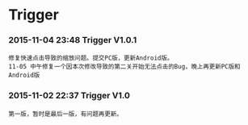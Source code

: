 
Trigger
===================================
### 2015-11-04 23:48           Trigger V1.0.1<br />
    修复快速点击导致的缩放问题。提交PC版，更新Android版。
    11-05 中午修复一个因本次修改导致的第二关开始无法点击的Bug，晚上再更新PC版和Android版

### 2015-11-02 22:37           Trigger V1.0<br />
    第一版，暂时是最后一版，有问题再更新。
